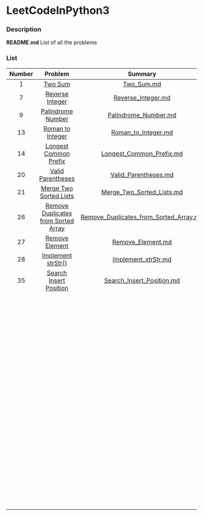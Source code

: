 # LeetCodeInPython3

### Description

**README.md**     List of all the problems


### List

| Number |  Problem  |  Summary  |   Solution    | Level  | Language  |
|:-------:|:-------------:|:--------------:|:--------------:|:------:|:---------:|
|1|[Two Sum](https://leetcode.com/problems/two-sum/description/)|[Two_Sum.md](https://github.com/lmx0412/LeetCodeInPython3/blob/master/Summary/Two_Sum.md)|[Two_Sum.py](https://github.com/lmx0412/LeetCodeInPython3/blob/master/Python/Two_Sum.py)|Easy|Python3|
|7|[Reverse Integer](https://leetcode.com/problems/reverse-integer/)|[Reverse_Integer.md](https://github.com/lmx0412/LeetCodeInPython3/blob/master/Summary/Reverse_Integer.md)|[Reverse_Integer](https://github.com/lmx0412/LeetCodeInPython3/blob/master/Python/Reverse_Integer.py)|Easy|Python3|
|9|[Palindrome Number](https://leetcode.com/problems/palindrome-number/)|[Palindrome_Number.md](https://github.com/lmx0412/LeetCodeInPython3/blob/master/Summary/Palindrome_Number.md)|[Palindrome_Number.py](https://github.com/lmx0412/LeetCodeInPython3/blob/master/Python/Palindrome_Number.py)|Easy|Python3|
|13|[Roman to Integer](https://leetcode.com/problems/roman-to-integer/)|[Roman_to_Integer.md](https://github.com/lmx0412/LeetCodeInPython3/blob/master/Summary/Roman_to_Integer.md)|[Roman_to_Integer.py](https://github.com/lmx0412/LeetCodeInPython3/blob/master/Python/Roman_to_Integer.py)|Easy|Python3|
|14|[Longest Common Prefix](https://leetcode.com/problems/longest-common-prefix/)|[Longest_Common_Prefix.md](https://github.com/lmx0412/LeetCodeInPython3/blob/master/Summary/Longest_Common_Prefix.md)|[Longest_Common_Prefix.py](https://github.com/lmx0412/LeetCodeInPython3/blob/master/Python/Longest_Common_Prefix.py)|Easy|Python3|
|20|[Valid Parentheses](https://leetcode.com/problems/valid-parentheses/)|[Valid_Parentheses.md](https://github.com/lmx0412/LeetCodeInPython3/blob/master/Summary/Valid_Parentheses.md)|[Valid_Parentheses.py](https://github.com/lmx0412/LeetCodeInPython3/blob/master/Python/Valid_Parentheses.py)|Easy|Python3|
|21|[Merge Two Sorted Lists](https://leetcode.com/problems/merge-two-sorted-lists/)|[Merge_Two_Sorted_Lists.md](https://github.com/lmx0412/LeetCodeInPython3/blob/master/Summary/Merge_Two_Sorted_Lists.md)|[Merge_Two_Sorted_Lists.py](https://github.com/lmx0412/LeetCodeInPython3/blob/master/Python/Merge_Two_Sorted_Lists.py)|Easy|Python3|
|26|[Remove Duplicates from Sorted Array](https://leetcode.com/problems/remove-duplicates-from-sorted-array/)|[Remove_Duplicates_from_Sorted_Array.md](https://github.com/lmx0412/LeetCodeInPython3/blob/master/Summary/Remove_Duplicates_from_Sorted_Array.md)|[Remove_Duplicates_from_Sorted_Array.py](https://github.com/lmx0412/LeetCodeInPython3/blob/master/Python/Remove_Duplicates_from_Sorted_Array.py)|Easy|Python3|
|27|[Remove Element](https://leetcode.com/problems/remove-element/)|[Remove_Element.md](https://github.com/lmx0412/LeetCodeInPython3/blob/master/Summary/Remove_Element.md)|[Remove_Element.py](https://github.com/lmx0412/LeetCodeInPython3/blob/master/Python/Remove_Element.py)|Easy|Python3|
|28|[Implement strStr()](https://leetcode.com/problems/implement-strstr/)|[Implement_strStr.md](https://github.com/lmx0412/LeetCodeInPython3/blob/master/Summary/Implement_strStr.md)|[Implement_strStr.py](https://github.com/lmx0412/LeetCodeInPython3/blob/master/Python/Implement_strStr.py)|Easy|Python3|
|35|[Search Insert Position](https://leetcode.com/problems/search-insert-position/)|[Search_Insert_Position.md](https://github.com/lmx0412/LeetCodeInPython3/blob/master/Summary/Search_Insert_Position.md)|[Search_Insert_Position.py](https://github.com/lmx0412/LeetCodeInPython3/blob/master/Python/Search_Insert_Position.py)|Easy|Python3|
||[]()|[]()|[]()|Easy|Python3|
||[]()|[]()|[]()|Easy|Python3|
||[]()|[]()|[]()|Easy|Python3|
||[]()|[]()|[]()|Easy|Python3|
||[]()|[]()|[]()|Easy|Python3|
||[]()|[]()|[]()|Easy|Python3|
||[]()|[]()|[]()|Easy|Python3|
||[]()|[]()|[]()|Easy|Python3|
||[]()|[]()|[]()|Easy|Python3|
||[]()|[]()|[]()|Easy|Python3|
||[]()|[]()|[]()|Easy|Python3|
||[]()|[]()|[]()|Easy|Python3|
||[]()|[]()|[]()|Easy|Python3|
||[]()|[]()|[]()|Easy|Python3|
||[]()|[]()|[]()|Easy|Python3|
||[]()|[]()|[]()|Easy|Python3|
||[]()|[]()|[]()|Easy|Python3|
||[]()|[]()|[]()|Easy|Python3|
||[]()|[]()|[]()|Easy|Python3|
||[]()|[]()|[]()|Easy|Python3|
||[]()|[]()|[]()|Easy|Python3|
||[]()|[]()|[]()|Easy|Python3|
